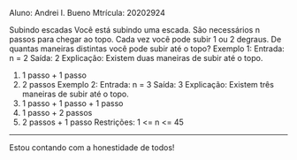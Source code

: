 Aluno: Andrei I. Bueno
Mtrícula: 20202924

Subindo escadas
Você está subindo uma escada. São necessários n passos para chegar ao topo.
Cada vez você pode subir 1 ou 2 degraus. De quantas maneiras distintas você pode subir até o topo?
Exemplo 1:
Entrada: n = 2
Saída: 2
Explicação: Existem duas maneiras de subir até o topo.
1. 1 passo + 1 passo
2. 2 passos
Exemplo 2:
Entrada: n = 3
Saída: 3
Explicação: Existem três maneiras de subir até o topo.
1. 1 passo + 1 passo + 1 passo
2. 1 passo + 2 passos
3. 2 passos + 1 passo
Restrições:
 1 <= n <= 45
__________________________________________________________________________________
Estou contando com a honestidade de todos!
